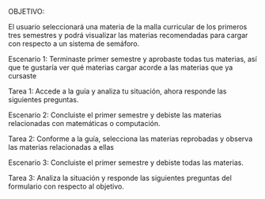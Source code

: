 OBJETIVO:  

El usuario seleccionará una materia de la malla curricular de los primeros tres semestres y podrá visualizar las materias recomendadas para cargar con respecto a un sistema de semáforo. 

Escenario 1: Terminaste primer semestre y aprobaste todas tus materias, así que te gustaría ver qué materias cargar acorde a las materias que ya cursaste 

Tarea 1: Accede a la guía y analiza tu situación, ahora responde las siguientes preguntas. 

Escenario 2: Concluiste el primer semestre y debiste las materias relacionadas con matemáticas o computación. 

Tarea 2: Conforme a la guía, selecciona las materias reprobadas y observa las materias relacionadas a ellas 

Escenario 3: Concluiste el primer semestre y debiste todas las materias. 

Tarea 3: Analiza la situación y responde las siguientes preguntas del formulario con respecto al objetivo. 
